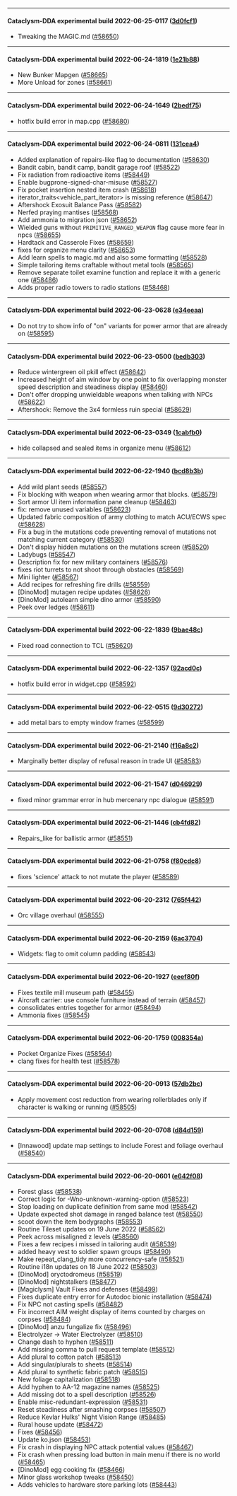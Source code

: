 
---

#### Cataclysm-DDA experimental build 2022-06-25-0117 ([3d0fcf1](https://github.com/CleverRaven/Cataclysm-DDA/releases/tag/cdda-experimental-2022-06-25-0117))

* Tweaking the MAGIC.md ([#58650](https://github.com/CleverRaven/Cataclysm-DDA/pull/58650))

---

#### Cataclysm-DDA experimental build 2022-06-24-1819 ([1e21b88](https://github.com/CleverRaven/Cataclysm-DDA/releases/tag/cdda-experimental-2022-06-24-1819))

* New Bunker Mapgen ([#58665](https://github.com/CleverRaven/Cataclysm-DDA/pull/58665))
* More Unload for zones ([#58661](https://github.com/CleverRaven/Cataclysm-DDA/pull/58661))

---

#### Cataclysm-DDA experimental build 2022-06-24-1649 ([2bedf75](https://github.com/CleverRaven/Cataclysm-DDA/releases/tag/cdda-experimental-2022-06-24-1649))

* hotfix build error in map.cpp ([#58680](https://github.com/CleverRaven/Cataclysm-DDA/pull/58680))

---

#### Cataclysm-DDA experimental build 2022-06-24-0811 ([131cea4](https://github.com/CleverRaven/Cataclysm-DDA/releases/tag/cdda-experimental-2022-06-24-0811))

* Added explanation of repairs-like flag to documentation ([#58630](https://github.com/CleverRaven/Cataclysm-DDA/pull/58630))
* Bandit cabin, bandit camp, bandit garage roof ([#58522](https://github.com/CleverRaven/Cataclysm-DDA/pull/58522))
* Fix radiation from radioactive items ([#58449](https://github.com/CleverRaven/Cataclysm-DDA/pull/58449))
* Enable bugprone-signed-char-misuse ([#58527](https://github.com/CleverRaven/Cataclysm-DDA/pull/58527))
* Fix pocket insertion nested item crash ([#58618](https://github.com/CleverRaven/Cataclysm-DDA/pull/58618))
* iterator_traits<vehicle_part_iterator<T>> is missing reference ([#58647](https://github.com/CleverRaven/Cataclysm-DDA/pull/58647))
* Aftershock Exosuit Balance Pass ([#58582](https://github.com/CleverRaven/Cataclysm-DDA/pull/58582))
* Nerfed praying mantises ([#58568](https://github.com/CleverRaven/Cataclysm-DDA/pull/58568))
* Add ammonia to migration json ([#58652](https://github.com/CleverRaven/Cataclysm-DDA/pull/58652))
* Wielded guns without `PRIMITIVE_RANGED_WEAPON` flag cause more fear in npcs ([#58655](https://github.com/CleverRaven/Cataclysm-DDA/pull/58655))
* Hardtack and Casserole Fixes ([#58659](https://github.com/CleverRaven/Cataclysm-DDA/pull/58659))
* fixes for organize menu clarity ([#58653](https://github.com/CleverRaven/Cataclysm-DDA/pull/58653))
* Add learn spells to magic.md and also some formatting ([#58528](https://github.com/CleverRaven/Cataclysm-DDA/pull/58528))
* Simple tailoring items craftable without metal tools ([#58565](https://github.com/CleverRaven/Cataclysm-DDA/pull/58565))
* Remove separate toilet examine function and replace it with a generic one ([#58486](https://github.com/CleverRaven/Cataclysm-DDA/pull/58486))
* Adds proper radio towers to radio stations ([#58468](https://github.com/CleverRaven/Cataclysm-DDA/pull/58468))

---

#### Cataclysm-DDA experimental build 2022-06-23-0628 ([e34eeaa](https://github.com/CleverRaven/Cataclysm-DDA/releases/tag/cdda-experimental-2022-06-23-0628))

* Do not try to show info of "on" variants for power armor that are already on ([#58595](https://github.com/CleverRaven/Cataclysm-DDA/pull/58595))

---

#### Cataclysm-DDA experimental build 2022-06-23-0500 ([bedb303](https://github.com/CleverRaven/Cataclysm-DDA/releases/tag/cdda-experimental-2022-06-23-0500))

* Reduce wintergreen oil pkill effect ([#58642](https://github.com/CleverRaven/Cataclysm-DDA/pull/58642))
* Increased height of aim window by one point to fix overlapping monster speed description and steadiness display ([#58460](https://github.com/CleverRaven/Cataclysm-DDA/pull/58460))
* Don't offer dropping unwieldable weapons when talking with NPCs ([#58622](https://github.com/CleverRaven/Cataclysm-DDA/pull/58622))
* Aftershock: Remove the 3x4 formless ruin special ([#58629](https://github.com/CleverRaven/Cataclysm-DDA/pull/58629))

---

#### Cataclysm-DDA experimental build 2022-06-23-0349 ([1cabfb0](https://github.com/CleverRaven/Cataclysm-DDA/releases/tag/cdda-experimental-2022-06-23-0349))

* hide collapsed and sealed items in organize menu ([#58612](https://github.com/CleverRaven/Cataclysm-DDA/pull/58612))

---

#### Cataclysm-DDA experimental build 2022-06-22-1940 ([bcd8b3b](https://github.com/CleverRaven/Cataclysm-DDA/releases/tag/cdda-experimental-2022-06-22-1940))

* Add wild plant seeds ([#58557](https://github.com/CleverRaven/Cataclysm-DDA/pull/58557))
* Fix blocking with weapon when wearing armor that blocks. ([#58579](https://github.com/CleverRaven/Cataclysm-DDA/pull/58579))
* Sort armor UI item information pane cleanup ([#58463](https://github.com/CleverRaven/Cataclysm-DDA/pull/58463))
* fix: remove unused variables ([#58623](https://github.com/CleverRaven/Cataclysm-DDA/pull/58623))
* Updated fabric composition of army clothing to match ACU/ECWS spec ([#58628](https://github.com/CleverRaven/Cataclysm-DDA/pull/58628))
* Fix a bug in the mutations code preventing removal of mutations not matching current category ([#58530](https://github.com/CleverRaven/Cataclysm-DDA/pull/58530))
* Don't display hidden mutations on the mutations screen ([#58520](https://github.com/CleverRaven/Cataclysm-DDA/pull/58520))
* Ladybugs ([#58547](https://github.com/CleverRaven/Cataclysm-DDA/pull/58547))
* Description fix for new military containers ([#58576](https://github.com/CleverRaven/Cataclysm-DDA/pull/58576))
* fixes riot turrets to not shoot through obstacles ([#58569](https://github.com/CleverRaven/Cataclysm-DDA/pull/58569))
* Mini lighter ([#58567](https://github.com/CleverRaven/Cataclysm-DDA/pull/58567))
* Add recipes for refreshing fire drills ([#58559](https://github.com/CleverRaven/Cataclysm-DDA/pull/58559))
* [DinoMod] mutagen recipe updates ([#58626](https://github.com/CleverRaven/Cataclysm-DDA/pull/58626))
* [DinoMod] autolearn simple dino armor ([#58590](https://github.com/CleverRaven/Cataclysm-DDA/pull/58590))
* Peek over ledges ([#58611](https://github.com/CleverRaven/Cataclysm-DDA/pull/58611))

---

#### Cataclysm-DDA experimental build 2022-06-22-1839 ([9bae48c](https://github.com/CleverRaven/Cataclysm-DDA/releases/tag/cdda-experimental-2022-06-22-1839))

* Fixed road connection to TCL ([#58620](https://github.com/CleverRaven/Cataclysm-DDA/pull/58620))

---

#### Cataclysm-DDA experimental build 2022-06-22-1357 ([92acd0c](https://github.com/CleverRaven/Cataclysm-DDA/releases/tag/cdda-experimental-2022-06-22-1357))

* hotfix build error in widget.cpp  ([#58592](https://github.com/CleverRaven/Cataclysm-DDA/pull/58592))

---

#### Cataclysm-DDA experimental build 2022-06-22-0515 ([9d30272](https://github.com/CleverRaven/Cataclysm-DDA/releases/tag/cdda-experimental-2022-06-22-0515))

* add metal bars to empty window frames ([#58599](https://github.com/CleverRaven/Cataclysm-DDA/pull/58599))

---

#### Cataclysm-DDA experimental build 2022-06-21-2140 ([f16a8c2](https://github.com/CleverRaven/Cataclysm-DDA/releases/tag/cdda-experimental-2022-06-21-2140))

* Marginally better display of refusal reason in trade UI ([#58583](https://github.com/CleverRaven/Cataclysm-DDA/pull/58583))

---

#### Cataclysm-DDA experimental build 2022-06-21-1547 ([d046929](https://github.com/CleverRaven/Cataclysm-DDA/releases/tag/cdda-experimental-2022-06-21-1547))

* fixed minor grammar error in hub mercenary npc dialogue ([#58591](https://github.com/CleverRaven/Cataclysm-DDA/pull/58591))

---

#### Cataclysm-DDA experimental build 2022-06-21-1446 ([cb4fd82](https://github.com/CleverRaven/Cataclysm-DDA/releases/tag/cdda-experimental-2022-06-21-1446))

* Repairs_like for ballistic armor ([#58551](https://github.com/CleverRaven/Cataclysm-DDA/pull/58551))

---

#### Cataclysm-DDA experimental build 2022-06-21-0758 ([f80cdc8](https://github.com/CleverRaven/Cataclysm-DDA/releases/tag/cdda-experimental-2022-06-21-0758))

* fixes 'science' attack to not mutate the player ([#58589](https://github.com/CleverRaven/Cataclysm-DDA/pull/58589))

---

#### Cataclysm-DDA experimental build 2022-06-20-2312 ([765f442](https://github.com/CleverRaven/Cataclysm-DDA/releases/tag/cdda-experimental-2022-06-20-2312))

* Orc village overhaul ([#58555](https://github.com/CleverRaven/Cataclysm-DDA/pull/58555))

---

#### Cataclysm-DDA experimental build 2022-06-20-2159 ([6ac3704](https://github.com/CleverRaven/Cataclysm-DDA/releases/tag/cdda-experimental-2022-06-20-2159))

* Widgets: flag to omit column padding ([#58543](https://github.com/CleverRaven/Cataclysm-DDA/pull/58543))

---

#### Cataclysm-DDA experimental build 2022-06-20-1927 ([eeef80f](https://github.com/CleverRaven/Cataclysm-DDA/releases/tag/cdda-experimental-2022-06-20-1927))

* Fixes textile mill museum path ([#58455](https://github.com/CleverRaven/Cataclysm-DDA/pull/58455))
* Aircraft carrier: use console furniture instead of terrain ([#58457](https://github.com/CleverRaven/Cataclysm-DDA/pull/58457))
* consolidates entries together for armor ([#58494](https://github.com/CleverRaven/Cataclysm-DDA/pull/58494))
* Ammonia fixes ([#58545](https://github.com/CleverRaven/Cataclysm-DDA/pull/58545))

---

#### Cataclysm-DDA experimental build 2022-06-20-1759 ([008354a](https://github.com/CleverRaven/Cataclysm-DDA/releases/tag/cdda-experimental-2022-06-20-1759))

* Pocket Organize Fixes ([#58564](https://github.com/CleverRaven/Cataclysm-DDA/pull/58564))
* clang fixes for health test ([#58578](https://github.com/CleverRaven/Cataclysm-DDA/pull/58578))

---

#### Cataclysm-DDA experimental build 2022-06-20-0913 ([57db2bc](https://github.com/CleverRaven/Cataclysm-DDA/releases/tag/cdda-experimental-2022-06-20-0913))

* Apply movement cost reduction from wearing rollerblades only if character is walking or running ([#58505](https://github.com/CleverRaven/Cataclysm-DDA/pull/58505))

---

#### Cataclysm-DDA experimental build 2022-06-20-0708 ([d84d159](https://github.com/CleverRaven/Cataclysm-DDA/releases/tag/cdda-experimental-2022-06-20-0708))

* [Innawood] update map settings to include Forest and foliage overhaul ([#58540](https://github.com/CleverRaven/Cataclysm-DDA/pull/58540))

---

#### Cataclysm-DDA experimental build 2022-06-20-0601 ([e642f08](https://github.com/CleverRaven/Cataclysm-DDA/releases/tag/cdda-experimental-2022-06-20-0601))

* Forest glass ([#58538](https://github.com/CleverRaven/Cataclysm-DDA/pull/58538))
* Correct logic for -Wno-unknown-warning-option ([#58523](https://github.com/CleverRaven/Cataclysm-DDA/pull/58523))
* Stop loading on duplicate definition from same mod ([#58542](https://github.com/CleverRaven/Cataclysm-DDA/pull/58542))
* Update expected shot damage in ranged balance test ([#58550](https://github.com/CleverRaven/Cataclysm-DDA/pull/58550))
* scoot down the item bodygraphs ([#58553](https://github.com/CleverRaven/Cataclysm-DDA/pull/58553))
* Routine Tileset updates on 19 June 2022 ([#58562](https://github.com/CleverRaven/Cataclysm-DDA/pull/58562))
* Peek across misaligned z levels ([#58560](https://github.com/CleverRaven/Cataclysm-DDA/pull/58560))
* Fixes a few recipes i missed in tailoring audit ([#58539](https://github.com/CleverRaven/Cataclysm-DDA/pull/58539))
* added heavy vest to soldier spawn groups ([#58490](https://github.com/CleverRaven/Cataclysm-DDA/pull/58490))
* Make repeat_clang_tidy more concurrency-safe ([#58521](https://github.com/CleverRaven/Cataclysm-DDA/pull/58521))
* Routine i18n updates on 18 June 2022 ([#58503](https://github.com/CleverRaven/Cataclysm-DDA/pull/58503))
* [DinoMod] oryctodromeus ([#58519](https://github.com/CleverRaven/Cataclysm-DDA/pull/58519))
* [DinoMod] nightstalkers ([#58477](https://github.com/CleverRaven/Cataclysm-DDA/pull/58477))
* [Magiclysm] Vault Fixes and defenses ([#58499](https://github.com/CleverRaven/Cataclysm-DDA/pull/58499))
* Fixes duplicate entry error for Autodoc bionic installation ([#58474](https://github.com/CleverRaven/Cataclysm-DDA/pull/58474))
* Fix NPC not casting spells ([#58482](https://github.com/CleverRaven/Cataclysm-DDA/pull/58482))
* Fix incorrect AIM weight display of items counted by charges on corpses ([#58484](https://github.com/CleverRaven/Cataclysm-DDA/pull/58484))
* [DinoMod] anzu fungalize fix ([#58496](https://github.com/CleverRaven/Cataclysm-DDA/pull/58496))
* Electrolyzer → Water Electrolyzer ([#58510](https://github.com/CleverRaven/Cataclysm-DDA/pull/58510))
* Change dash to hyphen ([#58511](https://github.com/CleverRaven/Cataclysm-DDA/pull/58511))
* Add missing comma to pull request template ([#58512](https://github.com/CleverRaven/Cataclysm-DDA/pull/58512))
* Add plural to cotton patch ([#58513](https://github.com/CleverRaven/Cataclysm-DDA/pull/58513))
* Add singular/plurals to sheets ([#58514](https://github.com/CleverRaven/Cataclysm-DDA/pull/58514))
* Add plural to synthetic fabric patch ([#58515](https://github.com/CleverRaven/Cataclysm-DDA/pull/58515))
* New foliage capitalization ([#58518](https://github.com/CleverRaven/Cataclysm-DDA/pull/58518))
* Add hyphen to AA-12 magazine names ([#58525](https://github.com/CleverRaven/Cataclysm-DDA/pull/58525))
* Add missing dot to a spell description ([#58526](https://github.com/CleverRaven/Cataclysm-DDA/pull/58526))
* Enable misc-redundant-expression ([#58531](https://github.com/CleverRaven/Cataclysm-DDA/pull/58531))
* Reset steadiness after smashing corpses ([#58507](https://github.com/CleverRaven/Cataclysm-DDA/pull/58507))
* Reduce Kevlar Hulks' Night Vision Range ([#58485](https://github.com/CleverRaven/Cataclysm-DDA/pull/58485))
* Rural house update ([#58472](https://github.com/CleverRaven/Cataclysm-DDA/pull/58472))
* Fixes ([#58456](https://github.com/CleverRaven/Cataclysm-DDA/pull/58456))
* Update ko.json ([#58453](https://github.com/CleverRaven/Cataclysm-DDA/pull/58453))
* Fix crash in displaying NPC attack potential values ([#58467](https://github.com/CleverRaven/Cataclysm-DDA/pull/58467))
* Fix crash when pressing load button in main menu if there is no world ([#58465](https://github.com/CleverRaven/Cataclysm-DDA/pull/58465))
* [DinoMod] egg cooking fix ([#58466](https://github.com/CleverRaven/Cataclysm-DDA/pull/58466))
* Minor glass workshop tweaks ([#58450](https://github.com/CleverRaven/Cataclysm-DDA/pull/58450))
* Adds vehicles to hardware store parking lots ([#58443](https://github.com/CleverRaven/Cataclysm-DDA/pull/58443))
